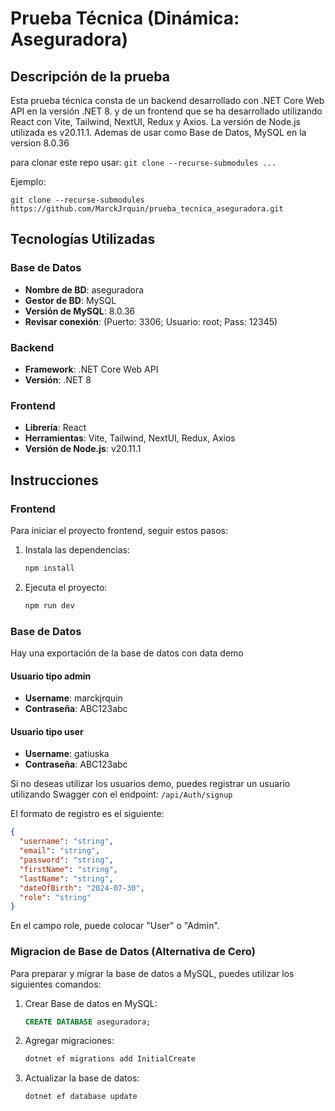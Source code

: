 # Prueba Técnica (Dinámica: Aseguradora)

## Descripción de la prueba

Esta prueba técnica consta de un backend desarrollado con .NET Core Web API en la versión .NET 8. y de un frontend que se ha desarrollado utilizando React con Vite, Tailwind, NextUI, Redux y Axios. La versión de Node.js utilizada es v20.11.1. Ademas de usar como Base de Datos, MySQL en la version 8.0.36

para clonar este repo usar: ```git clone --recurse-submodules ...```

Ejemplo: 

    git clone --recurse-submodules https://github.com/MarckJrquin/prueba_tecnica_aseguradora.git


## Tecnologías Utilizadas

### Base de Datos
- **Nombre de BD**: aseguradora
- **Gestor de BD**: MySQL
- **Versión de MySQL**: 8.0.36
- **Revisar conexión**: (Puerto:  3306; Usuario: root; Pass: 12345)

### Backend
- **Framework**: .NET Core Web API
- **Versión**: .NET 8

### Frontend
- **Librería**: React
- **Herramientas**: Vite, Tailwind, NextUI, Redux, Axios
- **Versión de Node.js**: v20.11.1

## Instrucciones

### Frontend

Para iniciar el proyecto frontend, seguir estos pasos:

1. Instala las dependencias:
    ```sh
    npm install
    ```

2. Ejecuta el proyecto:
    ```sh
    npm run dev
    ```

### Base de Datos

Hay una exportación de la base de datos con data demo

#### Usuario tipo admin
- **Username**: marckjrquin
- **Contraseña**: ABC123abc

#### Usuario tipo user
- **Username**: gatiuska
- **Contraseña**: ABC123abc

Si no deseas utilizar los usuarios demo, puedes registrar un usuario utilizando Swagger con el endpoint: ```/api/Auth/signup```

El formato de registro es el siguiente:

```json
{
  "username": "string",
  "email": "string",
  "password": "string",
  "firstName": "string",
  "lastName": "string",
  "dateOfBirth": "2024-07-30",
  "role": "string"
}
```
En el campo role, puede colocar "User" o "Admin".

### Migracion de Base de Datos (Alternativa de Cero)
Para preparar y migrar la base de datos a MySQL, puedes utilizar los siguientes comandos:

1. Crear Base de datos en MySQL:
    ```sql
    CREATE DATABASE aseguradora;
    ```

2. Agregar migraciones:
    ```sh
    dotnet ef migrations add InitialCreate
    ```

3. Actualizar la base de datos:
    ```sh
    dotnet ef database update
    ```



